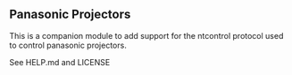 ## Panasonic Projectors

This is a companion module to add support for the ntcontrol protocol used to control panasonic projectors.

See HELP.md and LICENSE
